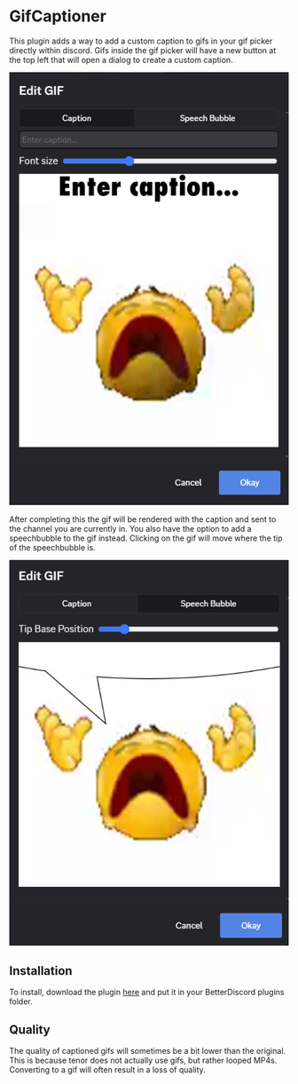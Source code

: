 # GifCaptioner

This plugin adds a way to add a custom caption to gifs in your gif picker directly within discord. Gifs inside the gif picker will have a new button at the top left that will open a dialog to create a custom caption.

![Caption Dialog](./images/addCaption.png)

After completing this the gif will be rendered with the caption and sent to the channel you are currently in. You also have the option to add a speechbubble to the gif instead. Clicking on the gif will move where the tip of the speechbubble is.

![Speech Bubble Dialog](./images/addSpeechbubble.png)

## Installation

To install, download the plugin [here](/build/GifCaptioner.plugin.js) and put it in your BetterDiscord plugins folder.

## Quality

The quality of captioned gifs will sometimes be a bit lower than the original. This is because tenor does not actually use gifs, but rather looped MP4s. Converting to a gif will often result in a loss of quality.